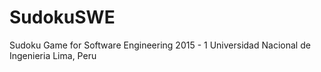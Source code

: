 # SudokuSWE
Sudoku Game for Software Engineering 
2015 - 1
Universidad Nacional de Ingenieria
Lima, Peru
